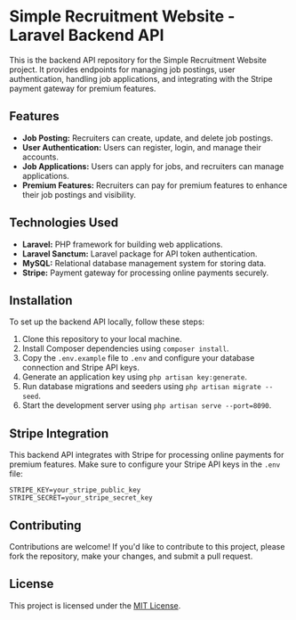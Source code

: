 # Simple Recruitment Website - Laravel Backend API

This is the backend API repository for the Simple Recruitment Website project. It provides endpoints for managing job postings, user authentication, handling job applications, and integrating with the Stripe payment gateway for premium features.

## Features

- **Job Posting:** Recruiters can create, update, and delete job postings.
- **User Authentication:** Users can register, login, and manage their accounts.
- **Job Applications:** Users can apply for jobs, and recruiters can manage applications.
- **Premium Features:** Recruiters can pay for premium features to enhance their job postings and visibility.

## Technologies Used

- **Laravel:** PHP framework for building web applications.
- **Laravel Sanctum:** Laravel package for API token authentication.
- **MySQL:** Relational database management system for storing data.
- **Stripe:** Payment gateway for processing online payments securely.

## Installation

To set up the backend API locally, follow these steps:

1. Clone this repository to your local machine.
2. Install Composer dependencies using `composer install`.
3. Copy the `.env.example` file to `.env` and configure your database connection and Stripe API keys.
4. Generate an application key using `php artisan key:generate`.
5. Run database migrations and seeders using `php artisan migrate --seed`.
6. Start the development server using `php artisan serve --port=8090`.

## Stripe Integration

This backend API integrates with Stripe for processing online payments for premium features. Make sure to configure your Stripe API keys in the `.env` file:

```
STRIPE_KEY=your_stripe_public_key
STRIPE_SECRET=your_stripe_secret_key
```


## Contributing

Contributions are welcome! If you'd like to contribute to this project, please fork the repository, make your changes, and submit a pull request.

## License

This project is licensed under the [MIT License](LICENSE).
